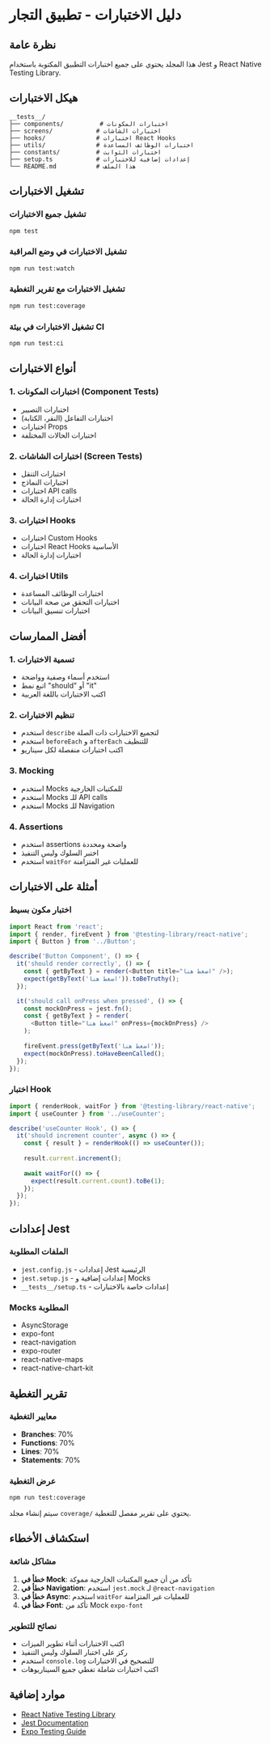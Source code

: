 # دليل الاختبارات - تطبيق التجار

## نظرة عامة

هذا المجلد يحتوي على جميع اختبارات التطبيق المكتوبة باستخدام Jest و React Native Testing Library.

## هيكل الاختبارات

```
__tests__/
├── components/          # اختبارات المكونات
├── screens/            # اختبارات الشاشات
├── hooks/              # اختبارات React Hooks
├── utils/              # اختبارات الوظائف المساعدة
├── constants/          # اختبارات الثوابت
├── setup.ts            # إعدادات إضافية للاختبارات
└── README.md           # هذا الملف
```

## تشغيل الاختبارات

### تشغيل جميع الاختبارات
```bash
npm test
```

### تشغيل الاختبارات في وضع المراقبة
```bash
npm run test:watch
```

### تشغيل الاختبارات مع تقرير التغطية
```bash
npm run test:coverage
```

### تشغيل الاختبارات في بيئة CI
```bash
npm run test:ci
```

## أنواع الاختبارات

### 1. اختبارات المكونات (Component Tests)
- اختبارات التصيير
- اختبارات التفاعل (النقر، الكتابة)
- اختبارات Props
- اختبارات الحالات المختلفة

### 2. اختبارات الشاشات (Screen Tests)
- اختبارات التنقل
- اختبارات النماذج
- اختبارات API calls
- اختبارات إدارة الحالة

### 3. اختبارات Hooks
- اختبارات Custom Hooks
- اختبارات React Hooks الأساسية
- اختبارات إدارة الحالة

### 4. اختبارات Utils
- اختبارات الوظائف المساعدة
- اختبارات التحقق من صحة البيانات
- اختبارات تنسيق البيانات

## أفضل الممارسات

### 1. تسمية الاختبارات
- استخدم أسماء وصفية وواضحة
- اتبع نمط "should" أو "it"
- اكتب الاختبارات باللغة العربية

### 2. تنظيم الاختبارات
- استخدم `describe` لتجميع الاختبارات ذات الصلة
- استخدم `beforeEach` و `afterEach` للتنظيف
- اكتب اختبارات منفصلة لكل سيناريو

### 3. Mocking
- استخدم Mocks للمكتبات الخارجية
- استخدم Mocks للـ API calls
- استخدم Mocks للـ Navigation

### 4. Assertions
- استخدم assertions واضحة ومحددة
- اختبر السلوك وليس التنفيذ
- استخدم `waitFor` للعمليات غير المتزامنة

## أمثلة على الاختبارات

### اختبار مكون بسيط
```typescript
import React from 'react';
import { render, fireEvent } from '@testing-library/react-native';
import { Button } from '../Button';

describe('Button Component', () => {
  it('should render correctly', () => {
    const { getByText } = render(<Button title="اضغط هنا" />);
    expect(getByText('اضغط هنا')).toBeTruthy();
  });

  it('should call onPress when pressed', () => {
    const mockOnPress = jest.fn();
    const { getByText } = render(
      <Button title="اضغط هنا" onPress={mockOnPress} />
    );
    
    fireEvent.press(getByText('اضغط هنا'));
    expect(mockOnPress).toHaveBeenCalled();
  });
});
```

### اختبار Hook
```typescript
import { renderHook, waitFor } from '@testing-library/react-native';
import { useCounter } from '../useCounter';

describe('useCounter Hook', () => {
  it('should increment counter', async () => {
    const { result } = renderHook(() => useCounter());
    
    result.current.increment();
    
    await waitFor(() => {
      expect(result.current.count).toBe(1);
    });
  });
});
```

## إعدادات Jest

### الملفات المطلوبة
- `jest.config.js` - إعدادات Jest الرئيسية
- `jest.setup.js` - إعدادات إضافية و Mocks
- `__tests__/setup.ts` - إعدادات خاصة بالاختبارات

### Mocks المطلوبة
- AsyncStorage
- expo-font
- react-navigation
- expo-router
- react-native-maps
- react-native-chart-kit

## تقرير التغطية

### معايير التغطية
- **Branches**: 70%
- **Functions**: 70%
- **Lines**: 70%
- **Statements**: 70%

### عرض التغطية
```bash
npm run test:coverage
```

سيتم إنشاء مجلد `coverage/` يحتوي على تقرير مفصل للتغطية.

## استكشاف الأخطاء

### مشاكل شائعة
1. **خطأ في Mock**: تأكد من أن جميع المكتبات الخارجية مموكة
2. **خطأ في Navigation**: استخدم `jest.mock` لـ `@react-navigation`
3. **خطأ في Async**: استخدم `waitFor` للعمليات غير المتزامنة
4. **خطأ في Font**: تأكد من Mock `expo-font`

### نصائح للتطوير
- اكتب الاختبارات أثناء تطوير الميزات
- ركز على اختبار السلوك وليس التنفيذ
- استخدم `console.log` للتصحيح في الاختبارات
- اكتب اختبارات شاملة تغطي جميع السيناريوهات

## موارد إضافية

- [React Native Testing Library](https://callstack.github.io/react-native-testing-library/)
- [Jest Documentation](https://jestjs.io/docs/getting-started)
- [Expo Testing Guide](https://docs.expo.dev/guides/testing/)
